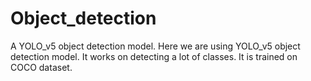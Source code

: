 # Object_detection
A YOLO_v5 object detection model.
Here we are using YOLO_v5 object detection model.
It works on detecting a lot of classes.
It is trained on COCO dataset.
